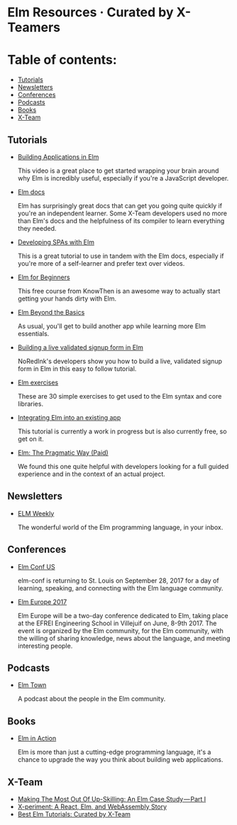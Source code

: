 # Elm Resources · Curated by X-Teamers

# Table of contents:

- [Tutorials](https://github.com/x-team/resources/blob/master/elm-resources.md#tutorials)
- [Newsletters](https://github.com/x-team/resources/blob/master/elm-resources.md#newsletters)
- [Conferences](https://github.com/x-team/resources/blob/master/elm-resources.md#conferences)
- [Podcasts](https://github.com/x-team/resources/blob/master/elm-resources.md#podcasts)
- [Books](https://github.com/x-team/resources/blob/master/elm-resources.md#books)
- [X-Team](https://github.com/x-team/resources/blob/master/elm-resources.md#x-team)

## Tutorials

- [Building Applications in Elm](https://www.youtube.com/watch?v=txxKx_I39a8)

  This video is a great place to get started wrapping your brain around why Elm is incredibly useful, especially if you're a JavaScript developer.

- [Elm docs](http://elm-lang.org/docs)

  Elm has surprisingly great docs that can get you going quite quickly if you're an independent learner. Some X-Team developers used no more than Elm's docs and the helpfulness of its compiler to learn everything they needed.

- [Developing SPAs with Elm](https://www.elm-tutorial.org/en/)

  This is a great tutorial to use in tandem with the Elm docs, especially if you're more of a self-learner and prefer text over videos.

- [Elm for Beginners](http://courses.knowthen.com/p/elm-for-beginners)

  This free course from KnowThen is an awesome way to actually start getting your hands dirty with Elm.

- [Elm Beyond the Basics](http://courses.knowthen.com/p/elm-beyond-the-basics)

  As usual, you'll get to build another app while learning more Elm essentials.  

- [Building a live validated signup form in Elm](http://tech.noredink.com/post/129641182738/building-a-live-validated-signup-form-in-elm)

  NoRedInk's developers show you how to build a live, validated signup form in Elm in this easy to follow tutorial.

- [Elm exercises](http://exercism.io/languages/elm/exercises)

  These are 30 simple exercises to get used to the Elm syntax and core libraries.  

- [Integrating Elm into an existing app](https://pragmaticstudio.com/integrating-elm)

  This tutorial is currently a work in progress but is also currently free, so get on it.  

- [Elm: The Pragmatic Way (Paid)](https://pragmaticstudio.com/elm)

  We found this one quite helpful with developers looking for a full guided experience and in the context of an actual project.  

## Newsletters

- [ELM Weekly](http://www.elmweekly.nl/)

  The wonderful world of the Elm programming language, in your inbox.

## Conferences

- [Elm Conf US](https://www.elm-conf.us/)

  elm-conf is returning to St. Louis on September 28, 2017 for a day of learning, speaking, and connecting with the Elm language community. 

- [Elm Europe 2017](https://elmeurope.org/)

  Elm Europe will be a two-day conference dedicated to Elm, taking place at the EFREI Engineering School in Villejuif on June, 8-9th 2017. The event is organized by the Elm community, for the Elm community, with the willing of sharing knowledge, news about the language, and meeting interesting people.
  
## Podcasts

- [Elm Town](https://elmtown.github.io/)

  A podcast about the people in the Elm community.  
  
## Books

- [Elm in Action](https://www.manning.com/books/elm-in-action)

  Elm is more than just a cutting-edge programming language, it's a chance to upgrade the way you think about building web applications.  

## X-Team

- [Making The Most Out Of Up-Skilling: An Elm Case Study — Part I](https://x-team.com/blog/making-the-most-out-of-up-skilling-an-elm-case-study-part1/)
- [X-periment: A React, Elm, and WebAssembly Story](https://x-team.com/blog/x-periment-a-react-elm-and-webassembly-story/)
- [Best Elm Tutorials: Curated by X-Team](https://x-team.com/blog/best-elm-tutorials-curated-by-x-team/)

